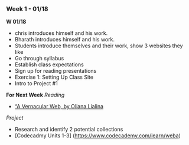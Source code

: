 ### Week 1 - 01/18
**W 01/18**
* chris introduces himself and his work.
* Bharath introduces himself and his work.
* Students introduce themselves and their work, show 3 websites they like
* Go through syllabus
* Establish class expectations
* Sign up for reading presentations
* Exercise 1: Setting Up Class Site
* Intro to Project #1

**For Next Week**
_Reading_
* [“A Vernacular Web, by Oliana Lialina](../../library/1-vernacular-web/description.md)

_Project_
* Research and identify 2 potential collections
* [Codecadmy Units 1-3] (https://www.codecademy.com/learn/weba)
